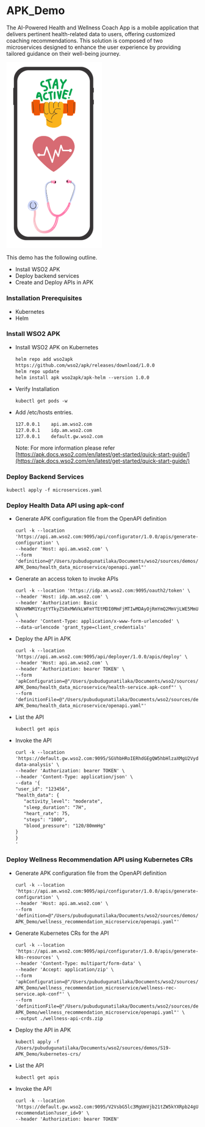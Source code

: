 # APK_Demo

The AI-Powered Health and Wellness Coach App is a mobile application that delivers pertinent health-related data to users, offering customized coaching recommendations. This solution is composed of two microservices designed to enhance the user experience by providing tailored guidance on their well-being journey.

[<img src="ai_health_app.png" width="250"/>](ai_health_app.png)

This demo has the following outline.
- Install WSO2 APK
- Deploy backend services
- Create and Deploy APIs in APK

### Installation Prerequisites

- Kubernetes
- Helm

### Install WSO2 APK

- Install WSO2 APK on Kubernetes

   ```
   helm repo add wso2apk https://github.com/wso2/apk/releases/download/1.0.0
   helm repo update
   helm install apk wso2apk/apk-helm --version 1.0.0
   ```

- Verify Installation

   ```
   kubectl get pods -w
   ```

- Add /etc/hosts entries.

   ```
   127.0.0.1	api.am.wso2.com
   127.0.0.1	idp.am.wso2.com
   127.0.0.1	default.gw.wso2.com
   ```

   Note: For more information please refer [https://apk.docs.wso2.com/en/latest/get-started/quick-start-guide/](https://apk.docs.wso2.com/en/latest/get-started/quick-start-guide/)

### Deploy Backend Services

```
kubectl apply -f microservices.yaml
```

### Deploy Health Data API using apk-conf

- Generate APK configuration file from the OpenAPI definition

   ```
   curl -k --location 'https://api.am.wso2.com:9095/api/configurator/1.0.0/apis/generate-configuration' \
   --header 'Host: api.am.wso2.com' \
   --form 'definition=@"/Users/pubudugunatilaka/Documents/wso2/sources/demos/S19-APK_Demo/health_data_microservice/openapi.yaml"'
   ```

- Generate an access token to invoke APIs

   ```
   curl -k --location 'https://idp.am.wso2.com:9095/oauth2/token' \
   --header 'Host: idp.am.wso2.com' \
   --header 'Authorization: Basic NDVmMWM1YzgtYTkyZS0xMWVkLWFmYTEtMDI0MmFjMTIwMDAyOjRmYmQ2MmVjLWE5MmUtMTFlZC1hZmExLTAyNDJhYzEyMDAwMg==' \
   --header 'Content-Type: application/x-www-form-urlencoded' \
   --data-urlencode 'grant_type=client_credentials'
   ```

- Deploy the API in APK

   ```
   curl -k --location 'https://api.am.wso2.com:9095/api/deployer/1.0.0/apis/deploy' \
   --header 'Host: api.am.wso2.com' \
   --header 'Authorization: bearer TOKEN' \
   --form 'apkConfiguration=@"/Users/pubudugunatilaka/Documents/wso2/sources/demos/S19-APK_Demo/health_data_microservice/health-service.apk-conf"' \
   --form 'definitionFile=@"/Users/pubudugunatilaka/Documents/wso2/sources/demos/S19-APK_Demo/health_data_microservice/openapi.yaml"'
   ```

- List the API

   ```
   kubectl get apis
   ```

- Invoke the API

   ```
   curl -k --location 'https://default.gw.wso2.com:9095/SGVhbHRoIERhdGEgQW5hbHlzaXMgU2VydmljZTAuMS4w/0.1.0/health-data-analysis' \
   --header 'Authorization: bearer TOKEN' \
   --header 'Content-Type: application/json' \
   --data '{
   "user_id": "123456",
   "health_data": {
      "activity_level": "moderate",
      "sleep_duration": "7H",
      "heart_rate": 75,
      "steps": "1000",
      "blood_pressure": "120/80mmHg"
   }
   }
   '
   ```

### Deploy Wellness Recommendation API using Kubernetes CRs

- Generate APK configuration file from the OpenAPI definition

   ```
   curl -k --location 'https://api.am.wso2.com:9095/api/configurator/1.0.0/apis/generate-configuration' \
   --header 'Host: api.am.wso2.com' \
   --form 'definition=@"/Users/pubudugunatilaka/Documents/wso2/sources/demos/S19-APK_Demo/wellness_recommendation_microservice/openapi.yaml"'
   ```

- Generate Kubernetes CRs for the API

   ```
   curl -k --location 'https://api.am.wso2.com:9095/api/configurator/1.0.0/apis/generate-k8s-resources' \
   --header 'Content-Type: multipart/form-data' \
   --header 'Accept: application/zip' \
   --form 'apkConfiguration=@"/Users/pubudugunatilaka/Documents/wso2/sources/demos/S19-APK_Demo/wellness_recommendation_microservice/wellness-rec-service.apk-conf"' \
   --form 'definitionFile=@"/Users/pubudugunatilaka/Documents/wso2/sources/demos/S19-APK_Demo/wellness_recommendation_microservice/openapi.yaml"' \
   --output ./wellness-api-crds.zip
   ```

- Deploy the API in APK

   ```
   kubectl apply -f /Users/pubudugunatilaka/Documents/wso2/sources/demos/S19-APK_Demo/kubernetes-crs/
   ```

- List the API

   ```
   kubectl get apis
   ```

- Invoke the API

   ```
   curl -k --location 'https://default.gw.wso2.com:9095/V2VsbG5lc3MgUmVjb21tZW5kYXRpb24gU2VydmljZTAuMS4w/0.1.0/wellness-recommendation?user_id=9' \
   --header 'Authorization: bearer TOKEN'
   ```
